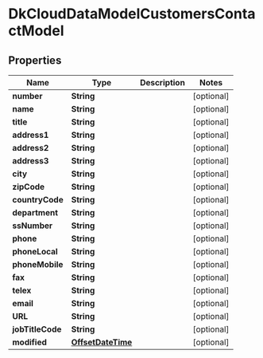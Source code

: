 
# DkCloudDataModelCustomersContactModel

## Properties
Name | Type | Description | Notes
------------ | ------------- | ------------- | -------------
**number** | **String** |  |  [optional]
**name** | **String** |  |  [optional]
**title** | **String** |  |  [optional]
**address1** | **String** |  |  [optional]
**address2** | **String** |  |  [optional]
**address3** | **String** |  |  [optional]
**city** | **String** |  |  [optional]
**zipCode** | **String** |  |  [optional]
**countryCode** | **String** |  |  [optional]
**department** | **String** |  |  [optional]
**ssNumber** | **String** |  |  [optional]
**phone** | **String** |  |  [optional]
**phoneLocal** | **String** |  |  [optional]
**phoneMobile** | **String** |  |  [optional]
**fax** | **String** |  |  [optional]
**telex** | **String** |  |  [optional]
**email** | **String** |  |  [optional]
**URL** | **String** |  |  [optional]
**jobTitleCode** | **String** |  |  [optional]
**modified** | [**OffsetDateTime**](OffsetDateTime.md) |  |  [optional]




